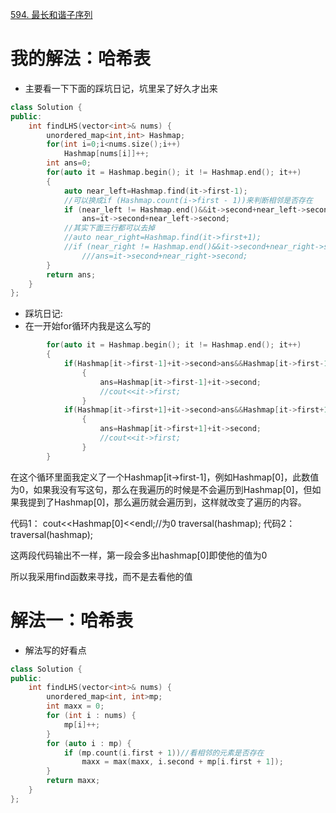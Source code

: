 [594. 最长和谐子序列](https://leetcode-cn.com/problems/longest-harmonious-subsequence/description/)



# 我的解法：哈希表
- 主要看一下下面的踩坑日记，坑里呆了好久才出来

```C++
class Solution {
public:
    int findLHS(vector<int>& nums) {
        unordered_map<int,int> Hashmap;
        for(int i=0;i<nums.size();i++)
            Hashmap[nums[i]]++;
        int ans=0;
        for(auto it = Hashmap.begin(); it != Hashmap.end(); it++) 
        {
            auto near_left=Hashmap.find(it->first-1);
            //可以换成if (Hashmap.count(i->first - 1))来判断相邻是否存在
            if (near_left != Hashmap.end()&&it->second+near_left->second>ans)
                ans=it->second+near_left->second;
            //其实下面三行都可以去掉
            //auto near_right=Hashmap.find(it->first+1);
            //if (near_right != Hashmap.end()&&it->second+near_right->second>ans)
                ///ans=it->second+near_right->second;
        }
        return ans;
    }
};
```

- 踩坑日记:
- 在一开始for循环内我是这么写的

```c++
        for(auto it = Hashmap.begin(); it != Hashmap.end(); it++) 
        { 
            if(Hashmap[it->first-1]+it->second>ans&&Hashmap[it->first-1]!=0&&it->second!=0)
                {
                    ans=Hashmap[it->first-1]+it->second;
                    //cout<<it->first;
                }
            if(Hashmap[it->first+1]+it->second>ans&&Hashmap[it->first+1]!=0&&it->second!=0)
                {
                    ans=Hashmap[it->first+1]+it->second;        
                    //cout<<it->first;
                }    
        }   

```
在这个循环里面我定义了一个Hashmap[it->first-1]，例如Hashmap[0]，此数值为0，如果我没有写这句，那么在我遍历的时候是不会遍历到Hashmap[0]，但如果我提到了Hashmap[0]，那么遍历就会遍历到，这样就改变了遍历的内容。

代码1：
cout<<Hashmap[0]<<endl;//为0
traversal(hashmap);
代码2：
traversal(hashmap);

这两段代码输出不一样，第一段会多出hashmap[0]即使他的值为0

所以我采用find函数来寻找，而不是去看他的值



# 解法一：哈希表
- 解法写的好看点
```c++
class Solution {
public:
    int findLHS(vector<int>& nums) {
        unordered_map<int, int>mp;
		int maxx = 0;
		for (int i : nums) { 
			mp[i]++;
		}
		for (auto i : mp) {
			if (mp.count(i.first + 1))//看相邻的元素是否存在
				maxx = max(maxx, i.second + mp[i.first + 1]);
		}
		return maxx;
    }
};

```